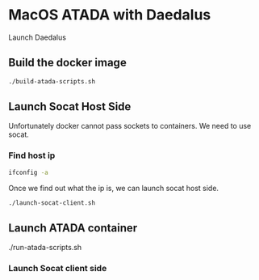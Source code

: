 # MacOS ATADA with Daedalus

Launch Daedalus 

## Build the docker image

```bash
./build-atada-scripts.sh
```

## Launch Socat Host Side

Unfortunately docker cannot pass sockets to containers. We need to use socat.

### Find host ip

```bash
ifconfig -a
```

Once we find out what the ip is, we can launch socat host side.

```bash
./launch-socat-client.sh
```

## Launch ATADA container

./run-atada-scripts.sh

### Launch Socat client side

